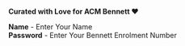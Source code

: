 **Curated with Love for ACM Bennett ❤️**

**Name** - Enter Your Name
&nbsp;
<br>
**Password** - Enter Your Bennett Enrolment Number
